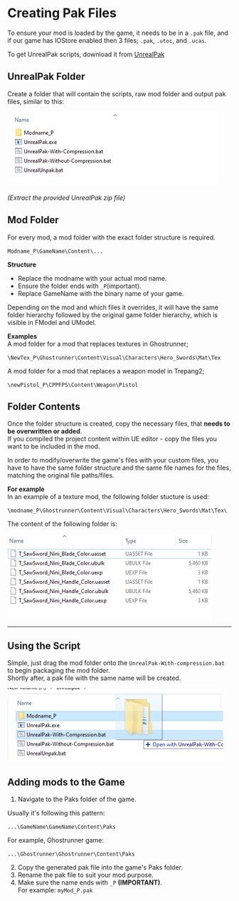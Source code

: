# Creating Pak Files
To ensure your mod is loaded by the game, it needs to be in a `.pak` file, and if our game has IOStore enabled then 3 files; `.pak`, `.utoc`, and `.ucas`.

To get UnrealPak scripts, download it from [UnrealPak](https://github.com/Dmgvol/UE4_Modding/raw/master/Tools/UnrealPak.zip)

## UnrealPak Folder
Create a folder that will contain the scripts, raw mod folder and output pak files, similar to this:

![](/Media/UnrealPak/unrealpak1.png)

_(Extract the provided UnrealPak zip file)_

## Mod Folder
For every mod, a mod folder with the exact folder structure is required.

```
Modname_P\GameName\Content\...
```

__Structure__<br>
- Replace the modname with your actual mod name.
- Ensure the folder ends with `_P`(important).
- Replace GameName with the binary name of your game.

Depending on the mod and which files it overrides, it will have the same folder hierarchy followed by the original game folder hierarchy, which is visible in FModel and UModel.

__Examples__<br>
A mod folder for a mod that replaces textures in Ghostrunner;<br>
```
\NewTex_P\Ghostrunner\Content\Visual\Characters\Hero_Swords\Mat\Tex
```

A mod folder for a mod that replaces a weapon model in Trepang2;<br> 
```
\newPistol_P\CPPFPS\Content\Weapon\Pistol
```

## Folder Contents
Once the folder structure is created, copy the necessary files, that **needs to be overwritten or added**.<br>
If you compiled the project content within UE editor - copy the files you want to be included in the mod.

In order to modify/overwrite the game's files with your custom files, you have to have the same folder structure and the same file names for the files, matching the original file paths/files.

__For example__<br>
In an example of a texture mod, the following folder stucture is used:<br>
```
\modname_P\Ghostrunner\Content\Visual\Characters\Hero_Swords\Mat\Tex\
```

The content of the following folder is:

![](/Media/UnrealPak/unrealpak2.png)

<hr>

## Using the Script
Simple, just drag the mod folder onto the `UnrealPak-With-compression.bat` to begin packaging the mod folder. <br>
Shortly after, a pak file with the same name will be created.

![](/Media/UnrealPak/unrealpak3.png)


## Adding mods to the Game
1. Navigate to the Paks folder of the game.

Usually it's following this pattern:

```
...\GameName\GameName\Content\Paks
```

For example, Ghostrunner game:<br>
```
...\Ghostrunner\Ghostrunner\Content\Paks
```


2. Copy the generated pak file into the game's Paks folder.
3. Rename the pak file to suit your mod purpose.
4. Make sure the name ends with `_P` **(IMPORTANT)**.<br>
For example: `myMod_P.pak`

